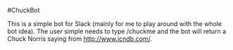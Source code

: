 #ChuckBot

This is a simple bot for Slack (mainly for me to play around with the whole bot 
idea).  The user simple needs to type /chuckme and the bot will return a Chuck 
Norris saying from http://www.icndb.com/.
